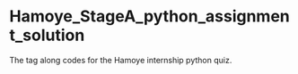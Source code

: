 # Hamoye_StageA_python_assignment_solution
The tag along codes for the Hamoye internship python quiz.
